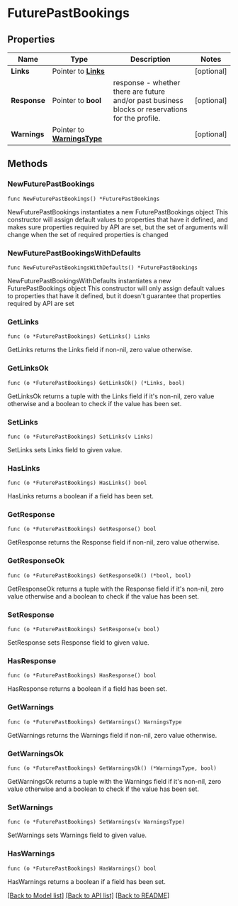 # FuturePastBookings

## Properties

Name | Type | Description | Notes
------------ | ------------- | ------------- | -------------
**Links** | Pointer to [**Links**](Links.md) |  | [optional] 
**Response** | Pointer to **bool** | response - whether there are future and/or past business blocks or reservations for the profile. | [optional] 
**Warnings** | Pointer to [**WarningsType**](WarningsType.md) |  | [optional] 

## Methods

### NewFuturePastBookings

`func NewFuturePastBookings() *FuturePastBookings`

NewFuturePastBookings instantiates a new FuturePastBookings object
This constructor will assign default values to properties that have it defined,
and makes sure properties required by API are set, but the set of arguments
will change when the set of required properties is changed

### NewFuturePastBookingsWithDefaults

`func NewFuturePastBookingsWithDefaults() *FuturePastBookings`

NewFuturePastBookingsWithDefaults instantiates a new FuturePastBookings object
This constructor will only assign default values to properties that have it defined,
but it doesn't guarantee that properties required by API are set

### GetLinks

`func (o *FuturePastBookings) GetLinks() Links`

GetLinks returns the Links field if non-nil, zero value otherwise.

### GetLinksOk

`func (o *FuturePastBookings) GetLinksOk() (*Links, bool)`

GetLinksOk returns a tuple with the Links field if it's non-nil, zero value otherwise
and a boolean to check if the value has been set.

### SetLinks

`func (o *FuturePastBookings) SetLinks(v Links)`

SetLinks sets Links field to given value.

### HasLinks

`func (o *FuturePastBookings) HasLinks() bool`

HasLinks returns a boolean if a field has been set.

### GetResponse

`func (o *FuturePastBookings) GetResponse() bool`

GetResponse returns the Response field if non-nil, zero value otherwise.

### GetResponseOk

`func (o *FuturePastBookings) GetResponseOk() (*bool, bool)`

GetResponseOk returns a tuple with the Response field if it's non-nil, zero value otherwise
and a boolean to check if the value has been set.

### SetResponse

`func (o *FuturePastBookings) SetResponse(v bool)`

SetResponse sets Response field to given value.

### HasResponse

`func (o *FuturePastBookings) HasResponse() bool`

HasResponse returns a boolean if a field has been set.

### GetWarnings

`func (o *FuturePastBookings) GetWarnings() WarningsType`

GetWarnings returns the Warnings field if non-nil, zero value otherwise.

### GetWarningsOk

`func (o *FuturePastBookings) GetWarningsOk() (*WarningsType, bool)`

GetWarningsOk returns a tuple with the Warnings field if it's non-nil, zero value otherwise
and a boolean to check if the value has been set.

### SetWarnings

`func (o *FuturePastBookings) SetWarnings(v WarningsType)`

SetWarnings sets Warnings field to given value.

### HasWarnings

`func (o *FuturePastBookings) HasWarnings() bool`

HasWarnings returns a boolean if a field has been set.


[[Back to Model list]](../README.md#documentation-for-models) [[Back to API list]](../README.md#documentation-for-api-endpoints) [[Back to README]](../README.md)


